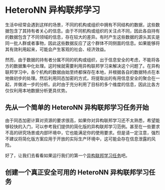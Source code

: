# HeteroNN 异构联邦学习

生活中经常会遇到这样的场景，不同的机构或组织中拥有不同结构的数据，这些数据包含了其持有者关心的信息。由于不同机构或组织的关注点不同，因此各自持有的数据包含了不同领域的信息，存在较大的差异。有时产生这些数据的源头其实是同一批人群或者事物，因此这些数据反应了这个群体不同侧面的信息。如果能够将其有效利用起来，可能会产生客观的社会、经济效益。

然而，由于数据的持有者分属不同的机构或组织，出于信息安全的考虑，不能将各方的数据集中化处理。这时候就需要利用异构联邦学习来解决这个问题了。在异构联邦学习中，各个机构的数据由始至终都保存在本地，并根据各自的数据特点在本地做初步的处理。然后利用同态加密的方式，将提取出的有用信息安全的聚合在一起，并做进一步的分析。此时由于充分利用了目标的多个维度的信息，因此比各方仅仅利用本地数据分析更具优势。

## 先从一个简单的 HeteroNN 异构联邦学习任务开始

由于同态加密计算对资源的要求很高，如果你对异构联邦学习还不太熟悉，希望能够较快的入门，可以参考我们提供的简化版的异构联邦学习范例。甚至在一些要求不高的研究场景或内部环境中，它也能满足你的使用要求。但是请一定注意，强烈不建议将简化版方案应用于开放的实际生产环境中，这可能会存在信息泄露的风险。

好了，让我们去看看如果运行我们的第一个[异构联邦学习任务](HeteroNN.ipynb)吧。

## 创建一个真正安全可用的 HeteroNN 异构联邦学习任务
